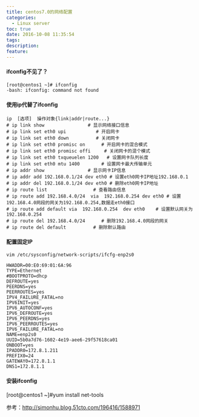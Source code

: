 ```yaml
---
title: centos7.0的网络配置
categories:
  - Linux server
toc: true
date: 2016-10-08 11:35:54
tags:
description: 
feature:
---
```


#### ifconfig不见了？
```
[root@centos1 ~]# ifconfig
-bash: ifconfig: command not found
```

#### 使用ip代替了ifconfig
```
ip  [选项]  操作对象{link|addr|route...}
# ip link show                # 显示网络接口信息
# ip link set eth0 upi           # 开启网卡
# ip link set eth0 down          # 关闭网卡
# ip link set eth0 promisc on      # 开启网卡的混合模式
# ip link set eth0 promisc offi     # 关闭网卡的混个模式
# ip link set eth0 txqueuelen 1200   # 设置网卡队列长度
# ip link set eth0 mtu 1400        # 设置网卡最大传输单元
# ip addr show                # 显示网卡IP信息
# ip addr add 192.168.0.1/24 dev eth0 # 设置eth0网卡IP地址192.168.0.1
# ip addr del 192.168.0.1/24 dev eth0 # 删除eth0网卡IP地址
# ip route list                 # 查看路由信息
# ip route add 192.168.4.0/24  via  192.168.0.254 dev eth0 # 设置192.168.4.0网段的网关为192.168.0.254,数据走eth0接口
# ip route add default via  192.168.0.254  dev eth0    # 设置默认网关为192.168.0.254
# ip route del 192.168.4.0/24      # 删除192.168.4.0网段的网关
# ip route del default          # 删除默认路由
```
<!-- more  -->
#### 配置固定IP
`vim /etc/sysconfig/network-scripts/ifcfg-enp2s0`
```
HWADDR=00:E0:69:01:6A:96
TYPE=Ethernet
#BOOTPROTO=dhcp
DEFROUTE=yes
PEERDNS=yes
PEERROUTES=yes
IPV4_FAILURE_FATAL=no
IPV6INIT=yes
IPV6_AUTOCONF=yes
IPV6_DEFROUTE=yes
IPV6_PEERDNS=yes
IPV6_PEERROUTES=yes
IPV6_FAILURE_FATAL=no
NAME=enp2s0
UUID=5b0a7d76-1602-4e19-aee6-29f57618ca01
ONBOOT=yes
IPADDR0=172.8.1.211
PREFIX0=24
GATEWAY0=172.8.1.1
DNS1=172.8.1.1
```

#### 安装ifconfig
[root@centos1 ~]#yum install net-tools

参考：http://simonhu.blog.51cto.com/196416/1588971